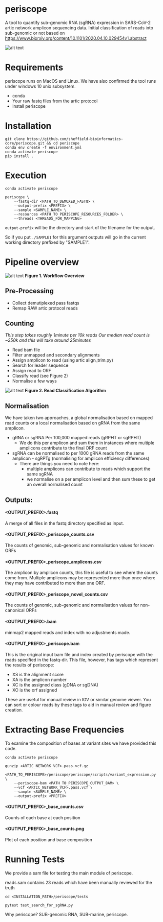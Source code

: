 # periscope

A tool to quantify sub-genomic RNA (sgRNA) expression in SARS-CoV-2 artic network amplicon sequencing data.
Initial classification of reads into sub-genomic or not based on https://www.biorxiv.org/content/10.1101/2020.04.10.029454v1.abstract

![alt text](https://github.com/sheffield-bioinformatics-core/periscope/blob/master/periscope.png "periscope")

# Requirements
periscope runs on MacOS and Linux. We have also confirmed the tool runs under windows 10 unix subsystem.


* conda
* Your raw fastq files from the artic protocol
* Install periscope

# Installation
```
git clone https://github.com/sheffield-bioinformatics-core/periscope.git && cd periscope
conda env create -f environment.yml
conda activate periscope
pip install .
```

# Execution
```
conda activate periscope

periscope \
    --fastq-dir <PATH_TO_DEMUXED_FASTQ> \
    --output-prefix <PREFIX> \
    --sample <SAMPLE_NAME> \
    --resources <PATH_TO_PERISCOPE_RESOURCES_FOLDER> \
    --threads <THREADS_FOR_MAPPING>
```

`output-prefix` will be the directory and start of the filename for the output.

So if you put `./SAMPLE1` for this argument outputs will go in the current working directory prefixed by "SAMPLE1". 


# Pipeline overview

![alt text](https://github.com/sheffield-bioinformatics-core/periscope/blob/master/workflow.png "periscope")<!-- .element height="10%" width="10%" -->
__Figure 1. Workflow Overview__ 

## Pre-Processing

* Collect demutiplexed pass fastqs
* Remap RAW artic protocol reads

## Counting

_This step takes roughly 1minute per 10k reads_
_Our median read count is ~250k and this will take around 25minutes_

* Read bam file
* Filter unmapped and secondary alignments
* Assign amplicon to read (using artic align_trim.py)
* Search for leader sequence
* Assign read to ORF
* Classify read (see Figure 2)
* Normalise a few ways

![alt text](https://github.com/sheffield-bioinformatics-core/periscope/blob/master/read_classification.png "periscope")<!-- .element height="10%" width="10%" -->
__Figure 2. Read Classification Algorithm__ 

## Normalisation

We have taken two approaches, a global normalisation based on mapped read counts or a local normalisation based on gRNA from the same amplicon.

* gRNA or sgRNA Per 100,000 mapped reads (gRPHT or sgRPHT)
    * We do this per amplicon and sum them in instances where multiple amplicons contribute to the final ORF count
* sgRNA can be normalised to per 1000 gRNA reads from the same amplicon - sgRPTg (normalising for amplicon efficiency differences)
    * There are things you need to note here:
        * multiple amplicons can contribute to reads which support the same sgRNA
        * we normalise on a per amplicon level and then sum these to get an overall normalised count


## Outputs:

#### <OUTPUT_PREFIX>.fastq

A merge of all files in the fastq directory specified as input.

#### <OUTPUT_PREFIX>_periscope_counts.csv

The counts of genomic, sub-genomic and normalisation values for known ORFs

#### <OUTPUT_PREFIX>_periscope_amplicons.csv

The amplicon by amplicon counts, this file is useful to see where the counts come from. Multiple amplicons may be represented more than once where they may have contributed to more than one ORF.

#### <OUTPUT_PREFIX>_periscope_novel_counts.csv

The counts of genomic, sub-genomic and normalisation values for non-canonical ORFs

#### <OUTPUT_PREFIX>.bam

minmap2 mapped reads and index with no adjustments made.

#### <OUTPUT_PREFIX>_periscope.bam

This is the original input bam file and index created by periscope with the reads specified in the fastq-dir. This file, however, has tags which represent the results of periscope:

- XS is the alignment score
- XA is the amplicon number
- XC is the assigned class (gDNA or sgDNA)
- XO is the orf assigned

These are useful for manual review in IGV or similar genome viewer. You can sort or colour reads by these tags to aid in manual review and figure creation.


# Extracting Base Frequencies

To examine the composition of bases at variant sites we have provided this code.
```
conda activate periscope

gunzip <ARTIC_NETWORK_VCF>.pass.vcf.gz

<PATH_TO_PERISCOPE>/periscope/periscope/scripts/variant_expression.py \
    --periscope-bam <PATH_TO_PERISCOPE_OUTPUT_BAM> \
    --vcf <ARTIC_NETWORK_VCF>.pass.vcf \
    --sample <SAMPLE_NAME> \
    --output-prefix <PREFIX>
```

#### <OUTPUT_PREFIX>_base_counts.csv

Counts of each base at each position

#### <OUTPUT_PREFIX>_base_counts.png

Plot of each position and base composition

# Running Tests

We provide a sam file for testing the main module of periscope.

reads.sam contains 23 reads which have been manually reviewed for the truth

```
cd <INSTALLATION_PATH>/periscope/tests

pytest test_search_for_sgRNA.py 
```


Why periscope? SUB-genomic RNA, SUB-marine, periscope.
